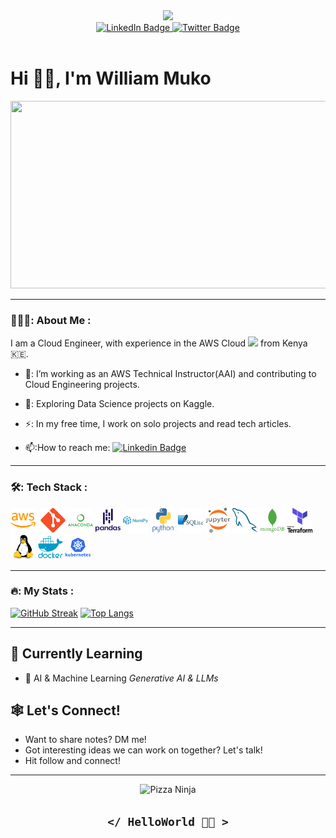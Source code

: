 
<div id="header" align="center">
  <img src="https://media0.giphy.com/media/gjrYDwbjnK8x36xZIO/giphy.gif?cid=ecf05e47kbkqhwt5jzoumxhm0cugkv51i294uiz78sswnfd3&rid=giphy.gif&ct=s" width="100"/>
</div>
<div id="badges" align="center">
  <a href="https://www.linkedin.com/in/william-j-mukoyani/">
    <img src="https://img.shields.io/badge/LinkedIn-blue?style=for-the-badge&logo=linkedin&logoColor=white" alt="LinkedIn Badge"/>
  </a>
  <a href="https://twitter.com/Muko_Will">
    <img src="https://img.shields.io/badge/Twitter-blue?style=for-the-badge&logo=twitter&logoColor=white" alt="Twitter Badge"/>
  </a>
</div>
<div align="center"><img src="https://komarev.com/ghpvc/?username=William-Muko&style=flat-square&color=blue" alt=""/></div>

<h1>
  Hi 👋🏽, I'm  William Muko
</h1>

<div align="center">
  <img src="https://media.giphy.com/media/dWesBcTLavkZuG35MI/giphy.gif" width="600" height="300"/>
</div>

---

### 🧑🏽‍💻: About Me :
I am a Cloud Engineer, with experience in the AWS Cloud <img src="https://media.giphy.com/media/WUlplcMpOCEmTGBtBW/giphy.gif" width="30"> from Kenya 🇰🇪.

- 🔭: I’m working as an AWS Technical Instructor(AAI) and contributing to Cloud Engineering projects.

- 🌱: Exploring Data Science projects on Kaggle.

- ⚡: In my free time, I work on solo projects and read tech articles.

- 📫:How to reach me: [![Linkedin Badge](https://img.shields.io/badge/LinkedIn-blue?style=flat&logo=Linkedin&logoColor=white)](https://www.linkedin.com/in/william-j-mukoyani/)

---

### 🛠️: Tech Stack :
<div>
  <img src="https://github.com/devicons/devicon/blob/master/icons/amazonwebservices/amazonwebservices-plain-wordmark.svg" title="AWS" alt="AWS" width="40" height="40"/>&nbsp;
  <img src="https://github.com/devicons/devicon/blob/master/icons/git/git-original.svg" title="Git" **alt="Git" width="40" height="40"/>
<img src="https://github.com/devicons/devicon/blob/master/icons/anaconda/anaconda-original-wordmark.svg" title="Anaconda" **alt="Anaconda" width="40" height="40"/>
<img src="https://github.com/devicons/devicon/blob/master/icons/pandas/pandas-plain-wordmark.svg" title="Pandas" **alt="Pandas" width="40" height="40"/>
 <img src="https://github.com/devicons/devicon/blob/master/icons/numpy/numpy-plain-wordmark.svg" title="Numpy" **alt="Numpy" width="40" height="40"/>
<img src="https://github.com/devicons/devicon/blob/master/icons/python/python-original-wordmark.svg" title="Python" **alt="Python" width="40" height="40"/>
<img src="https://github.com/devicons/devicon/blob/master/icons/sqlite/sqlite-original-wordmark.svg" title="SQlite" **alt="SQlite" width="40" height="40"/>
<img src="https://github.com/devicons/devicon/blob/master/icons/jupyter/jupyter-original-wordmark.svg" title="Jupyter" **alt="Jupyter" width="40" height="40"/>
 <img src="https://github.com/devicons/devicon/blob/master/icons/mysql/mysql-original.svg" title="mysql" **alt="mysql" width="40" height="40"/>
  <img src="https://github.com/devicons/devicon/blob/master/icons/mongodb/mongodb-plain-wordmark.svg" title="mongoDB" **alt="mongo" width="40" height="40"/>
<img src="https://github.com/devicons/devicon/blob/master/icons/terraform/terraform-original-wordmark.svg" title="Terraform" **alt="Terraform" width="40" height="40"/>
 <img src="https://github.com/devicons/devicon/blob/master/icons/linux/linux-original.svg" title="Linux" **alt="Linux" width="40" height="40"/>
  <img src="https://github.com/devicons/devicon/blob/master/icons/docker/docker-plain-wordmark.svg" title="Docker" **alt="Docker" width="40" height="40"/>
  <img src="https://github.com/devicons/devicon/blob/master/icons/kubernetes/kubernetes-plain-wordmark.svg" title="Kubernetes" **alt="K8" width="40" height="40"/>

  
---

### 🔥: My Stats :
[![GitHub Streak](http://github-readme-streak-stats.herokuapp.com?user=William-Muko&theme=dark&background=000000)](https://git.io/streak-stats) 
[![Top Langs](https://github-readme-stats.vercel.app/api/top-langs/?username=William-Muko&layout=compact&theme=vision-friendly-dark)](https://github.com/anuraghazra/github-readme-stats)

---

## 🌱 Currently Learning
- 🤖 AI & Machine Learning *Generative AI & LLMs*

## 🕸️ Let's Connect! 
- Want to share notes? DM me!
- Got interesting ideas we can work on together? Let's talk!
- Hit follow and connect!

---

<p align="center">
  <img src="https://media1.giphy.com/media/v1.Y2lkPTc5MGI3NjExcGJhYjgzdWFxdDNxMGIxeHZmMHZyNDJ0bmVsaDdoN3dxMjRsM25pNSZlcD12MV9pbnRlcm5hbF9naWZfYnlfaWQmY3Q9Zw/78XCFBGOlS6keY1Bil/giphy.gif" width="100" alt="Pizza Ninja"/>  
</p>

<h2 align="center"><code>&lt;/ HelloWorld 🖖🏽 &gt;</code></h2>  
  
